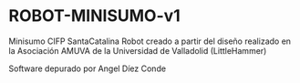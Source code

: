 # ROBOT-MINISUMO-v1
Minisumo CIFP SantaCatalina
Robot creado a partir del diseño realizado en la Asociación AMUVA de la Universidad de Valladolid (LittleHammer)

Software depurado por Angel Díez Conde
